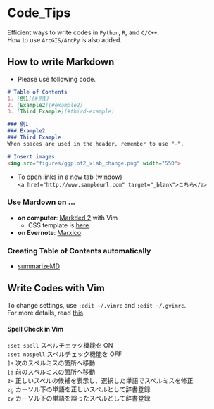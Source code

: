 # Code_Tips
Efficient ways to write codes in `Python`, `R`, and `C/C++`.<br>
How to use `ArcGIS/ArcPy` is also added.

## How to write Markdown
* Please use following code.

```README.md
# Table of Contents
1. [例1](#例1)
2. [Example2](#example2)
3. [Third Example](#third-example)

### 例1
### Example2
### Third Example
When spaces are used in the header, remember to use "-".

# Insert images
<img src="figures/ggplot2_xlab_change.png" width="550">
```
* To open links in a new tab (window)<br>
`<a href="http://www.sampleurl.com" target="_blank">こちら</a>`

### Use Mardown on ...
* **on computer**: <a href="http://marked2app.com/"  target="_blank">Markded 2</a> with Vim
  * CSS template is <a href="https://gist.github.com/Shusei-E/d4e58dd6fc7f320fa7b3" target="_blank">here</a>.
* **on Evernote**: <a href="https://marxi.co"  target="_blank">Marxico</a>

### Creating Table of Contents automatically
* [summarizeMD](https://github.com/Shusei-E/summarizeMD)


## Write Codes with Vim
To change settings, use `:edit ~/.vimrc` and `:edit ~/.gvimrc`.<br>
For more details, read <a href="https://gist.github.com/Shusei-E/db4ed25ce011a5b31993" target="_blank">this</a>.

#### Spell Check in Vim
`:set spell`	スペルチェック機能を ON<br>
`:set nospell`	スペルチェック機能を OFF<br>
`]s`	次のスペルミスの箇所へ移動<br>
`[s`	前のスペルミスの箇所へ移動<br>
`z=`	正しいスペルの候補を表示し、選択した単語でスペルミスを修正<br>
`zg`	カーソル下の単語を正しいスペルとして辞書登録<br>
`zw`	カーソル下の単語を誤ったスペルとして辞書登録<br>
